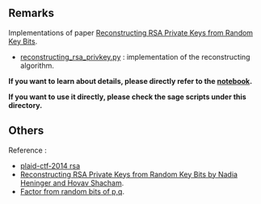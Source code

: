 
## Remarks

Implementations of paper [Reconstructing RSA Private Keys from Random Key Bits](https://eprint.iacr.org/2008/510.pdf).

- [reconstructing_rsa_privkey.py](./reconstructing_rsa_privkey.py) : implementation of the reconstructing algorithm.


**If you want to learn about details, please directly refer to the [notebook](./Reconstructing%20RSA%20Private%20Keys%20from%20Random%20Key%20Bits.ipynb).**

**If you want to use it directly, please check the sage scripts under this directory.**

## Others

Reference :

- [plaid-ctf-2014 rsa](https://github.com/ctfs/write-ups-2014/tree/master/plaid-ctf-2014/rsa)
- [Reconstructing RSA Private Keys from Random Key Bits by Nadia Heninger and Hovav Shacham](http://cseweb.ucsd.edu/~hovav/papers/hs09.html).
- [Factor from random bits of p,q](https://github.com/y011d4/factor-from-random-known-bits).

